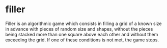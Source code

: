 # filler

Filler is an algorithmic game which consists in filling a grid of a known size in advance with pieces of random size and shapes, without the pieces being 
stacked more than one square above each other and without them exceeding the grid. If one of these conditions is not met, the game stops.
